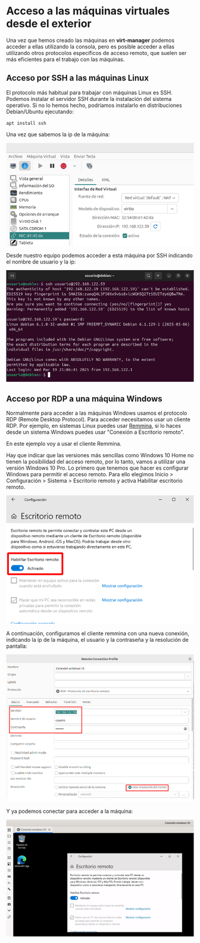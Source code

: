 # Acceso a las máquinas virtuales desde el exterior

Una vez que hemos creado las máquinas en **virt-manager** podemos acceder a ellas utilizando la consola, pero es posible acceder a ellas utilizando otros protocolos específicos de acceso remoto, que suelen ser más eficientes para el trabajo con las máquinas.

## Acceso por SSH a las máquinas Linux

El protocolo más habitual para trabajar con máquinas Linux es SSH. Podemos instalar el servidor SSH durante la instalación del sistema operativo. Si no lo hemos hecho, podríamos instalarlo en distribuciones Debian/Ubuntu ejecutando:

    apt install ssh

Una vez que sabemos la ip de la máquina:

![acceso](img/detalles9.png)

Desde nuestro equipo podemos acceder a esta máquina por SSH indicando el nombre de usuario y la ip:

![acceso](img/acceso1.png)

## Acceso por RDP a una máquina Windows

Normalmente para acceder a las máquinas Windows usamos el protocolo RDP (Remote Desktop Protocol). Para acceder necesitamos usar un cliente RDP. Por ejemplo, en sistemas Linux puedes usar [Remmina](https://remmina.org/), si lo haces desde un sistema Windows puedes usar "Conexión a Escritorio remoto".

En este ejemplo voy a usar el cliente Remmina.

Hay que indicar que las versiones más sencillas como Windows 10 Home no tienen la posibilidad del acceso remoto, por lo tanto, vamos a utilizar una versión Windows 10 Pro. Lo primero que tenemos que hacer es configurar Windows para permitir el acceso remoto. Para ello elegimos Inicio > Configuración  > Sistema > Escritorio remoto y activa Habilitar escritorio remoto.

![acceso](img/acceso2.png)

A continuación, configuramos el cliente remmina con una nueva conexión, indicando la ip de la máquina, el usuario y la contraseña y la resolución de pantalla:

![acceso](img/acceso3.png)

Y ya podemos conectar para acceder a la máquina:

![acceso](img/acceso4.png)

